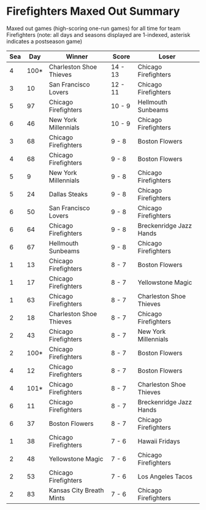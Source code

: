 # Firefighters Maxed Out Summary



Maxed out games (high-scoring one-run games) for all time for team Firefighters (note: all days and seasons displayed are 1-indexed, asterisk indicates a postseason game)


| Sea | Day | Winner | Score | Loser | 
| ------ |------ |------ |------ |------ |
| 4 | 100* | Charleston Shoe Thieves | 14 - 13 | Chicago Firefighters | 
| 3 | 10 | San Francisco Lovers | 12 - 11 | Chicago Firefighters | 
| 5 | 97 | Chicago Firefighters | 10 - 9 | Hellmouth Sunbeams | 
| 6 | 46 | New York Millennials | 10 - 9 | Chicago Firefighters | 
| 3 | 68 | Chicago Firefighters | 9 - 8 | Boston Flowers | 
| 4 | 68 | Chicago Firefighters | 9 - 8 | Boston Flowers | 
| 5 | 9 | New York Millennials | 9 - 8 | Chicago Firefighters | 
| 5 | 24 | Dallas Steaks | 9 - 8 | Chicago Firefighters | 
| 6 | 50 | San Francisco Lovers | 9 - 8 | Chicago Firefighters | 
| 6 | 64 | Chicago Firefighters | 9 - 8 | Breckenridge Jazz Hands | 
| 6 | 67 | Hellmouth Sunbeams | 9 - 8 | Chicago Firefighters | 
| 1 | 13 | Chicago Firefighters | 8 - 7 | Boston Flowers | 
| 1 | 17 | Chicago Firefighters | 8 - 7 | Yellowstone Magic | 
| 1 | 63 | Chicago Firefighters | 8 - 7 | Charleston Shoe Thieves | 
| 2 | 18 | Charleston Shoe Thieves | 8 - 7 | Chicago Firefighters | 
| 2 | 43 | Chicago Firefighters | 8 - 7 | New York Millennials | 
| 2 | 100* | Chicago Firefighters | 8 - 7 | Boston Flowers | 
| 4 | 12 | Chicago Firefighters | 8 - 7 | Boston Flowers | 
| 4 | 101* | Chicago Firefighters | 8 - 7 | Charleston Shoe Thieves | 
| 6 | 11 | Chicago Firefighters | 8 - 7 | Breckenridge Jazz Hands | 
| 6 | 37 | Boston Flowers | 8 - 7 | Chicago Firefighters | 
| 1 | 38 | Chicago Firefighters | 7 - 6 | Hawaii Fridays | 
| 2 | 48 | Yellowstone Magic | 7 - 6 | Chicago Firefighters | 
| 2 | 53 | Chicago Firefighters | 7 - 6 | Los Angeles Tacos | 
| 2 | 83 | Kansas City Breath Mints | 7 - 6 | Chicago Firefighters | 


